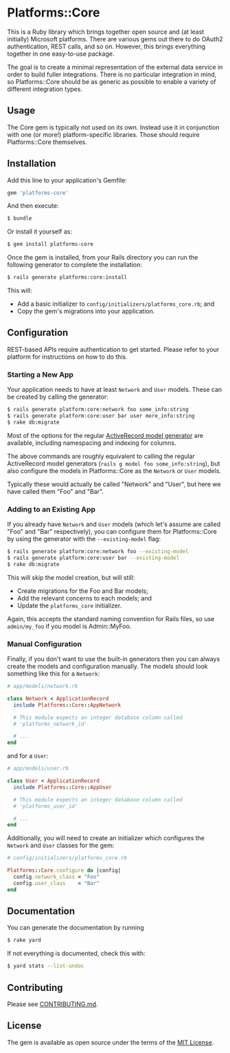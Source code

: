 # Platforms::Core

This is a Ruby library which brings together open source and (at least
initially) Microsoft platforms. There are various gems out there to
do OAuth2 authentication, REST calls, and so on. However, this brings
everything together in one easy-to-use package.

The goal is to create a minimal representation of the external data service in order to build fuller integrations.
There is no particular integration in mind, so Platforms::Core should be as generic as possible to enable a variety of different integration types.

## Usage

The Core gem is typically not used on its own. Instead use it in conjunction with one (or more!) platform-specific
libraries. Those should require Platforms::Core themselves.

## Installation

Add this line to your application's Gemfile:

```ruby
gem 'platforms-core'
```

And then execute:

```bash
$ bundle
```

Or install it yourself as:

```bash
$ gem install platforms-core
```

Once the gem is installed, from your Rails directory you can run the following generator to complete the installation:

```bash
$ rails generate platforms:core:install
```

This will:

* Add a basic initializer to `config/initializers/platforms_core.rb`; and
* Copy the gem's migrations into your application.

## Configuration

REST-based APIs require authentication to get started. Please refer to
your platform for instructions on how to do this.

### Starting a New App

Your application needs to have at least `Network` and `User` models. These can be created by calling the generator:

```bash
$ rails generate platform:core:network foo some_info:string
$ rails generate platform:core:user bar user more_info:string
$ rake db:migrate
```

Most of the options for the regular [ActiveRecord model generator](https://guides.rubyonrails.org/active_record_migrations.html#model-generators) are available, including namespacing and indexing for columns.

The above commands are roughly equivalent to calling the regular ActiveRecord model generators (`rails g model foo some_info:string`), but also configure the models in Platforms::Core as the `Network` or `User` models.

Typically these would actually be called "Network" and "User", but here we have called them "Foo" and "Bar".

### Adding to an Existing App

If you already have `Network` and `User` models (which let's assume are called "Foo" and "Bar" respectively), you can configure them for Platforms::Core by using the generator with the `--existing-model` flag:

```bash
$ rails generate platform:core:network foo --existing-model
$ rails generate platform:core:user bar --existing-model
$ rake db:migrate
```

This will skip the model creation, but will still:

* Create migrations for the Foo and Bar models;
* Add the relevant concerns to each models; and
* Update the `platforms_core` initializer.

Again, this accepts the standard naming convention for Rails files, so use `admin/my_foo` if you model is Admin::MyFoo.

### Manual Configuration

Finally, if you don't want to use the built-in generators then you can always create the models and configuration manually. The models should look something like this for a `Network`:

```ruby
# app/models/network.rb

class Network < ApplicationRecord
  include Platforms::Core::AppNetwork

  # This module expects an integer database column called
  # 'platforms_network_id'

  # ...
end
```

and for a `User`:

```ruby
# app/models/user.rb

class User < ApplicationRecord
  include Platforms::Core::AppUser

  # This module expects an integer database column called
  # 'platforms_user_id'

  # ...
end
```

Additionally, you will need to create an initializer which configures the `Network` and `User` classes for the gem:

```ruby
# config/initializers/platforms_core.rb

Platforms::Core.configure do |config|
  config.network_class = "Foo"
  config.user_class    = "Bar"
end
```

## Documentation

You can generate the documentation by running

```bash
$ rake yard
```

If not everything is documented, check this with:
```bash
$ yard stats --list-undoc
```

## Contributing

Please see [CONTRIBUTING.md](CONTRIBUTING.md).

## License
The gem is available as open source under the terms of the [MIT License](https://opensource.org/licenses/MIT).
